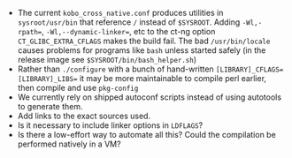  - The current `kobo_cross_native.conf` produces utilities in `sysroot/usr/bin` that reference `/` instead of `$SYSROOT`. 
   Adding `-Wl,-rpath=`, `-Wl,--dynamic-linker=`, etc to the ct-ng option `CT_GLIBC_EXTRA_CFLAGS` makes the build fail. 
   The bad `/usr/bin/locale` causes problems for programs like `bash` unless started safely (in the release image see `$SYSROOT/bin/bash_helper.sh`)
 - Rather than `./configure` with a bunch of hand-written `[LIBRARY]_CFLAGS= [LIBRARY]_LIBS=` it may be more maintainable to compile perl earlier, then compile and use `pkg-config`
 - We currently rely on shipped autoconf scripts instead of using autotools to generate them.
 - Add links to the exact sources used.
 - Is it necessary to include linker options in `LDFLAGS`?
 - Is there a low-effort way to automate all this? Could the compilation be performed natively in a VM?
 

